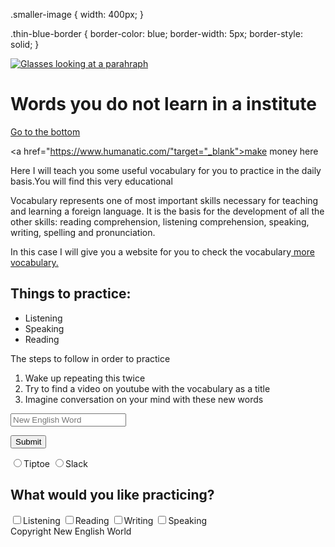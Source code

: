 .smaller-image {
  width: 400px;
}

.thin-blue-border {
  border-color: blue;
  border-width: 5px;
  border-style: solid;
}

</style>

<head>

<title>My first try</title>

</head>

<div>
<a href="https://www.google.com/adsense/start/#/?modal_active=none"><img class="smaller-image class= thin-blue-border" src="https://images.unsplash.com/photo-1456081101716-74e616ab23d8?ixlib=rb-1.2.1&ixid=eyJhcHBfaWQiOjEyMDd9&auto=format&fit=crop&w=755&q=80" alt="Glasses looking at a parahraph"></a>
</div> 
<h1 class="red-text">Words you do not learn in a institute</h1>

<a href="#footer">Go to the bottom</a>

<a href="https://www.humanatic.com/"target="_blank">make money here</a>

<main>
<div>

<body>
  <p> Here I will teach you some useful vocabulary for you to practice in the daily basis.You will find this very educational</p>

  <p>Vocabulary represents one of most important skills necessary for teaching and learning a foreign language. It is the basis for the       development of all the other skills: reading comprehension, listening comprehension, speaking, writing, spelling and pronunciation.</p>
  
  <p>In this case I will give you a website for you to check the vocabulary<a target="_blank" href="https://www.ef.com/wwen/english-resources/english-vocabulary/top-3000-words/"> more vocabulary.</a>
  </p>
 </body> 
</div>
 <h2>Things to practice:</h2>
 
  <ul>
    <li>Listening</li>
    <li>Speaking</li>
    <li>Reading</li>
  </ul>
  <p>The steps to follow in order to practice<p>
  <ol>
  <li>Wake up repeating this twice</li>
  <li>Try to find a video on youtube with the vocabulary as a title</li>
  <li>Imagine conversation on your mind with these new words</li>
  </ol>

 <form action="#">
    
<input type="text" placeholder="New English Word" required>

<button type="submit">Submit</button>

<label for="tiptoe">
<input id="tiptoe" type="radio" name="tiptoe-slack">Tiptoe
</label>

<label for="slack">
<input id="slack"  type="radio" name="tiptoe-slack">Slack
</label>

</form>

<h2>What would you like practicing?</h2>

<label for="Listening">
<input  id="listening" type="checkbox" name="4 skills">Listening 
</label>

<label for="reading">
<input  id="reading" type="checkbox" name="4 skills">Reading 
</label>

<label for="writing">
<input  id="writing" type="checkbox" name="4 skills">Writing
</label>

<label for="speaking">
<input  id="speaking" type="checkbox" name="4 skills">Speaking 

</label>

</main>

<footer id="footer">Copyright New English World</footer>

</html>	

